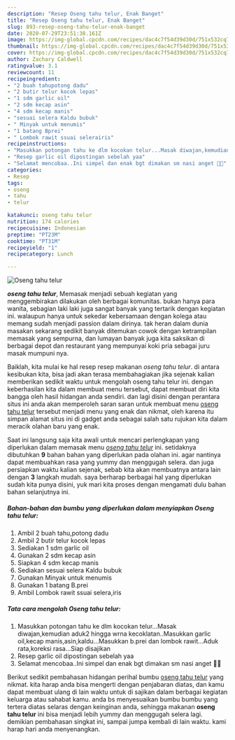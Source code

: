 ```yaml
---
description: "Resep Oseng tahu telur, Enak Banget"
title: "Resep Oseng tahu telur, Enak Banget"
slug: 893-resep-oseng-tahu-telur-enak-banget
date: 2020-07-29T23:51:38.161Z
image: https://img-global.cpcdn.com/recipes/dac4c7f54d39d30d/751x532cq70/oseng-tahu-telur-foto-resep-utama.jpg
thumbnail: https://img-global.cpcdn.com/recipes/dac4c7f54d39d30d/751x532cq70/oseng-tahu-telur-foto-resep-utama.jpg
cover: https://img-global.cpcdn.com/recipes/dac4c7f54d39d30d/751x532cq70/oseng-tahu-telur-foto-resep-utama.jpg
author: Zachary Caldwell
ratingvalue: 3.1
reviewcount: 11
recipeingredient:
- "2 buah tahupotong dadu"
- "2 butir telur kocok lepas"
- "1 sdm garlic oil"
- "2 sdm kecap asin"
- "4 sdm kecap manis"
- "sesuai selera Kaldu bubuk"
- " Minyak untuk menumis"
- "1 batang Bprei"
- " Lombok rawit ssuai selerairis"
recipeinstructions:
- "Masukkan potongan tahu ke dlm kocokan telur...Masak diwajan,kemudian aduk2 hingga wrna kecoklatan..Masukkan garlic oil,kecap manis,asin,kaldu...Masukkan b.prei dan lombok rawit...Aduk rata,koreksi rasa...Siap disajikan"
- "Resep garlic oil dipostingan sebelah yaa"
- "Selamat mencobaa..Ini simpel dan enak bgt dimakan sm nasi anget 🤤🤤"
categories:
- Resep
tags:
- oseng
- tahu
- telur

katakunci: oseng tahu telur 
nutrition: 174 calories
recipecuisine: Indonesian
preptime: "PT23M"
cooktime: "PT31M"
recipeyield: "1"
recipecategory: Lunch

---
```



![Oseng tahu telur](https://img-global.cpcdn.com/recipes/dac4c7f54d39d30d/751x532cq70/oseng-tahu-telur-foto-resep-utama.jpg)

<b><i>oseng tahu telur</i></b>, Memasak menjadi sebuah kegiatan yang menggembirakan dilakukan oleh berbagai komunitas. bukan hanya para wanita, sebagian laki laki juga sangat banyak yang tertarik dengan kegiatan ini. walaupun hanya untuk sekedar kebersamaan dengan kolega atau memang sudah menjadi passion dalam dirinya. tak heran dalam dunia masakan sekarang sedikit banyak ditemukan cowok dengan ketrampilan memasak yang sempurna, dan lumayan banyak juga kita saksikan di berbagai depot dan restaurant yang mempunyai koki pria sebagai juru masak mumpuni nya.

Baiklah, kita mulai ke hal resep resep makanan <i>oseng tahu telur</i>. di antara kesibukan kita, bisa jadi akan terasa membahagiakan jika sejenak kalian memberikan sedikit waktu untuk mengolah oseng tahu telur ini. dengan keberhasilan kita dalam membuat menu tersebut, dapat membuat diri kita bangga oleh hasil hidangan anda sendiri. dan lagi disini dengan perantara situs ini anda akan memperoleh saran saran untuk membuat menu <u>oseng tahu telur</u> tersebut menjadi menu yang enak dan nikmat, oleh karena itu simpan alamat situs ini di gadget anda sebagai salah satu rujukan kita dalam meracik olahan baru yang enak.




Saat ini langsung saja kita awali untuk mencari perlengkapan yang diperlukan dalam memasak menu <u><i>oseng tahu telur</i></u> ini. setidaknya dibutuhkan <b>9</b> bahan bahan yang diperlukan pada olahan ini. agar nantinya dapat membuahkan rasa yang yummy dan menggugah selera. dan juga persiapkan waktu kalian sejenak, sebab kita akan membuatnya antara lain dengan <b>3</b> langkah mudah. saya berharap berbagai hal yang diperlukan sudah kita punya disini, yuk mari kita proses dengan mengamati dulu bahan bahan selanjutnya ini.

<!--inarticleads1-->

##### Bahan-bahan dan bumbu yang diperlukan dalam menyiapkan Oseng tahu telur:

1. Ambil 2 buah tahu,potong dadu
1. Ambil 2 butir telur kocok lepas
1. Sediakan 1 sdm garlic oil
1. Gunakan 2 sdm kecap asin
1. Siapkan 4 sdm kecap manis
1. Sediakan sesuai selera Kaldu bubuk
1. Gunakan  Minyak untuk menumis
1. Gunakan 1 batang B.prei
1. Ambil  Lombok rawit ssuai selera,iris




<!--inarticleads2-->

##### Tata cara mengolah Oseng tahu telur:

1. Masukkan potongan tahu ke dlm kocokan telur...Masak diwajan,kemudian aduk2 hingga wrna kecoklatan..Masukkan garlic oil,kecap manis,asin,kaldu...Masukkan b.prei dan lombok rawit...Aduk rata,koreksi rasa...Siap disajikan
1. Resep garlic oil dipostingan sebelah yaa
1. Selamat mencobaa..Ini simpel dan enak bgt dimakan sm nasi anget 🤤🤤




Berikut sedikit pembahasan hidangan perihal bumbu <u>oseng tahu telur</u> yang nikmat. kita harap anda bisa mengerti dengan penjabaran diatas, dan kamu dapat membuat ulang di lain waktu untuk di sajikan dalam berbagai kegiatan keluarga atau sahabat kamu. anda bs menyesuaikan bumbu bumbu yang tertera diatas selaras dengan keinginan anda, sehingga makanan <b>oseng tahu telur</b> ini bisa menjadi lebih yummy dan menggugah selera lagi. demikian pembahasan singkat ini, sampai jumpa kembali di lain waktu. kami harap hari anda menyenangkan.
